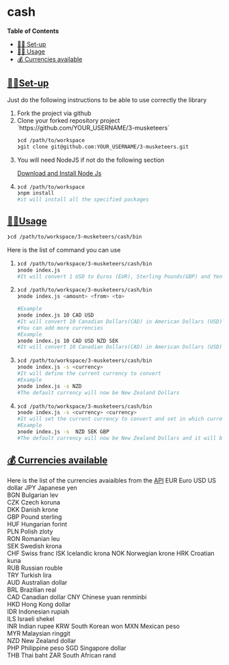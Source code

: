 # cash
**Table of Contents**

- [👩‍💻 Set-up](#set-up)
- [🏃‍♀️ Usage](#usage)
- [💰 Currencies available](#currencies)



## [👩‍💻Set-up](#set-up)

Just do the following instructions to be able to use correctly the library

<ol>
<li>
Fork the project via github
</li>

<li>Clone your forked repository project `https://github.com/YOUR_USERNAME/3-musketeers`

```sh
❯cd /path/to/workspace
❯git clone git@github.com:YOUR_USERNAME/3-musketeers.git
```
</li>	
<li>
You will need NodeJS if not do the following section

[Download and Install Node Js](https://nodejs.org/en/download/)
</li>
<li>

```sh
❯cd /path/to/workspace
❯npm install 
#it will install all the specified packages
```

</li>
</ol>

## [🏃‍♀️Usage](#usage)



```sh
❯cd /path/to/workspace/3-musketeers/cash/bin
```
Here is the list of command you can use
<ol>
<li>

```sh
❯cd /path/to/workspace/3-musketeers/cash/bin
❯node index.js
#It will convert 1 USD to Euros (EUR), Sterling Pounds(GBP) and Yens (JPY) by default)
```
</li>
<li>

```sh
❯cd /path/to/workspace/3-musketeers/cash/bin
❯node index.js <amount> <from> <to> 

#Example
❯node index.js 10 CAD USD
#It will convert 10 Canadian Dollars(CAD) in American Dollars (USD)
#You can add more currencies
#Example
❯node index.js 10 CAD USD NZD SEK
#It will convert 10 Canadian Dollars(CAD) in American Dollars (USD), New Zealand Dollars (NZD) and Swedish Krona (SEK)
```
</li>
<li>

```sh
❯cd /path/to/workspace/3-musketeers/cash/bin
❯node index.js -s <currency>
#It will define the current currency to convert
#Example
❯node index.js -s NZD
#The default currency will now be New Zealand Dollars
```
</li>
<li>

```sh
❯cd /path/to/workspace/3-musketeers/cash/bin
❯node index.js -s <currency> <currency> 
#It will set the current currency to convert and set in which currency it will be converted
#Example
❯node index.js -s  NZD SEK GBP
#The default currency will now be New Zealand Dollars and it will be converted in Swedish Krona (SEK) and Sterling Pounds(GBP)
```
</li>
</ol>

## [💰 Currencies available](#currencies)

Here is the list of the currencies avaiaibles from the [API](https://api.exchangeratesapi.io/latest)
EUR Euro
USD	US dollar
JPY	Japanese yen	
BGN	Bulgarian lev	
CZK	Czech koruna	
DKK	Danish krone	
GBP	Pound sterling	
HUF	Hungarian forint	
PLN	Polish zloty	
RON	Romanian leu	
SEK	Swedish krona	
CHF	Swiss franc
ISK	Icelandic krona	
NOK	Norwegian krone	
HRK	Croatian kuna	
RUB	Russian rouble	
TRY	Turkish lira	
AUD	Australian dollar	
BRL	Brazilian real	
CAD	Canadian dollar	
CNY	Chinese yuan renminbi	
HKD	Hong Kong dollar	
IDR	Indonesian rupiah	
ILS	Israeli shekel	
INR	Indian rupee
KRW	South Korean won
MXN	Mexican peso	
MYR	Malaysian ringgit	
NZD	New Zealand dollar	
PHP	Philippine peso	
SGD	Singapore dollar	
THB	Thai baht
ZAR	South African rand

